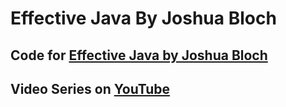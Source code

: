 # Effective Java By Joshua Bloch
## Code for [Effective Java by Joshua Bloch](https://www.amazon.com.au/Effective-Java-Joshua-Bloch/dp/0134685997/)
## Video Series on [YouTube](https://youtube.com/playlist?list=PLcJ6nqGscKrd2UxeLTY-fIr0dzdMIOHAK)
